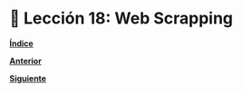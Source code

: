 # 📗 Lección 18: Web Scrapping

**[Índice](../README.md)**

**[Anterior](../17_HTTP/README.md)**



**[Siguiente](../19_/Objetos.md)**
